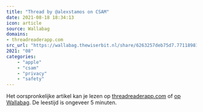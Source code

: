 ```yaml
---
title: "Thread by @alexstamos on CSAM"
date: 2021-08-18 18:34:13
icon: article
source: Wallabag
domains:
- threadreaderapp.com
src_url: "https://wallabag.thewiserbit.nl/share/6263257deb75d7.77118981"
2021: "08"
categories:
    - "apple"
    - "csam"
    - "privacy"
    - "safety"
---
```

Het oorspronkelijke artikel kan je lezen op [threadreaderapp.com](https://threadreaderapp.com/thread/1424054565658193920.html) of [op Wallabag](https://wallabag.thewiserbit.nl/share/6263257deb75d7.77118981). De leestijd is ongeveer 5 minuten.
